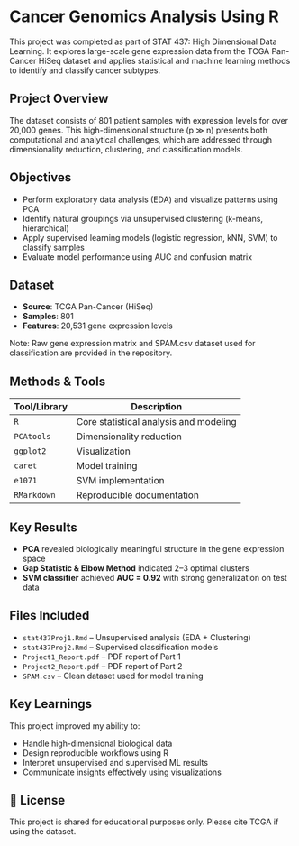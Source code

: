 # Cancer Genomics Analysis Using R

This project was completed as part of STAT 437: High Dimensional Data Learning. It explores large-scale gene expression data from the TCGA Pan-Cancer HiSeq dataset and applies statistical and machine learning methods to identify and classify cancer subtypes.


## Project Overview

The dataset consists of 801 patient samples with expression levels for over 20,000 genes. This high-dimensional structure (p ≫ n) presents both computational and analytical challenges, which are addressed through dimensionality reduction, clustering, and classification models.


## Objectives

- Perform exploratory data analysis (EDA) and visualize patterns using PCA
- Identify natural groupings via unsupervised clustering (k-means, hierarchical)
- Apply supervised learning models (logistic regression, kNN, SVM) to classify samples
- Evaluate model performance using AUC and confusion matrix


## Dataset

- **Source**: TCGA Pan-Cancer (HiSeq)
- **Samples**: 801
- **Features**: 20,531 gene expression levels

Note: Raw gene expression matrix and SPAM.csv dataset used for classification are provided in the repository.


## Methods & Tools

| Tool/Library | Description |
|--------------|-------------|
| `R`          | Core statistical analysis and modeling |
| `PCAtools`   | Dimensionality reduction |
| `ggplot2`    | Visualization |
| `caret`      | Model training |
| `e1071`      | SVM implementation |
| `RMarkdown`  | Reproducible documentation |


## Key Results

- **PCA** revealed biologically meaningful structure in the gene expression space
- **Gap Statistic & Elbow Method** indicated 2–3 optimal clusters
- **SVM classifier** achieved **AUC = 0.92** with strong generalization on test data


## Files Included

- `stat437Proj1.Rmd` – Unsupervised analysis (EDA + Clustering)
- `stat437Proj2.Rmd` – Supervised classification models
- `Project1_Report.pdf` – PDF report of Part 1
- `Project2_Report.pdf` – PDF report of Part 2
- `SPAM.csv` – Clean dataset used for model training


## Key Learnings

This project improved my ability to:

- Handle high-dimensional biological data
- Design reproducible workflows using R
- Interpret unsupervised and supervised ML results
- Communicate insights effectively using visualizations


## 🔗 License

This project is shared for educational purposes only. Please cite TCGA if using the dataset.
